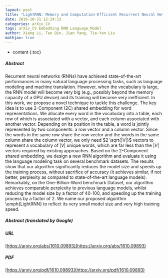 ```yaml
---
layout: post
title: "LightRNN: Memory and Computation-Efficient Recurrent Neural Networks"
date: 2016-10-31 12:24:13
categories: arXiv_CV
tags: arXiv_CV Embedding RNN Language_Model
author: Xiang Li, Tao Qin, Jian Yang, Tie-Yan Liu
mathjax: true
---
```


* content
{:toc}

##### Abstract
Recurrent neural networks (RNNs) have achieved state-of-the-art performances in many natural language processing tasks, such as language modeling and machine translation. However, when the vocabulary is large, the RNN model will become very big (e.g., possibly beyond the memory capacity of a GPU device) and its training will become very inefficient. In this work, we propose a novel technique to tackle this challenge. The key idea is to use 2-Component (2C) shared embedding for word representations. We allocate every word in the vocabulary into a table, each row of which is associated with a vector, and each column associated with another vector. Depending on its position in the table, a word is jointly represented by two components: a row vector and a column vector. Since the words in the same row share the row vector and the words in the same column share the column vector, we only need $2 \sqrt{|V|}$ vectors to represent a vocabulary of $|V|$ unique words, which are far less than the $|V|$ vectors required by existing approaches. Based on the 2-Component shared embedding, we design a new RNN algorithm and evaluate it using the language modeling task on several benchmark datasets. The results show that our algorithm significantly reduces the model size and speeds up the training process, without sacrifice of accuracy (it achieves similar, if not better, perplexity as compared to state-of-the-art language models). Remarkably, on the One-Billion-Word benchmark Dataset, our algorithm achieves comparable perplexity to previous language models, whilst reducing the model size by a factor of 40-100, and speeding up the training process by a factor of 2. We name our proposed algorithm \emph{LightRNN} to reflect its very small model size and very high training speed.

##### Abstract (translated by Google)


##### URL
[https://arxiv.org/abs/1610.09893](https://arxiv.org/abs/1610.09893)

##### PDF
[https://arxiv.org/pdf/1610.09893](https://arxiv.org/pdf/1610.09893)

